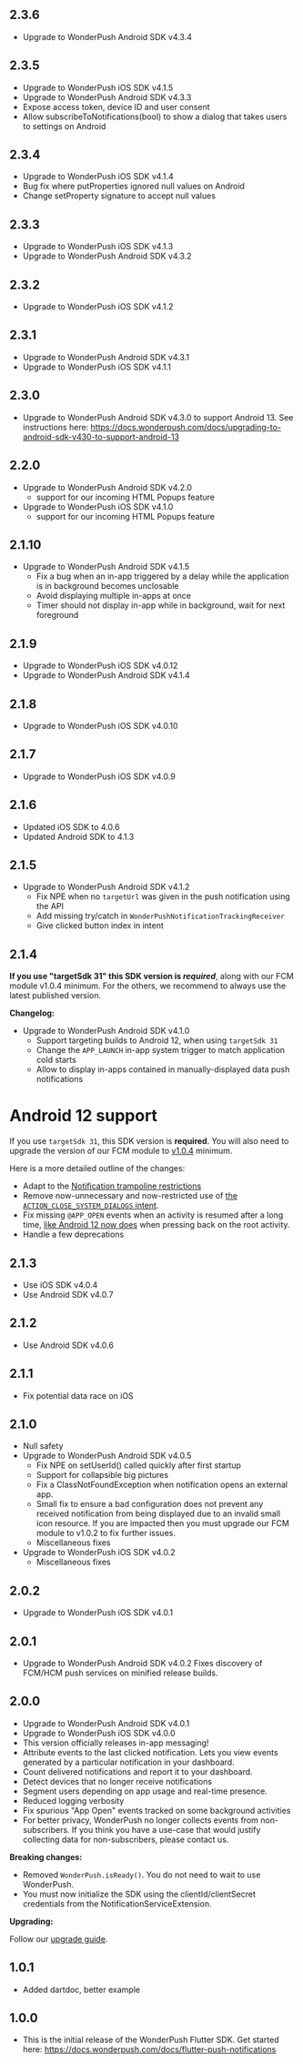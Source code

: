 ## 2.3.6
* Upgrade to WonderPush Android SDK v4.3.4

## 2.3.5
* Upgrade to WonderPush iOS SDK v4.1.5
* Upgrade to WonderPush Android SDK v4.3.3
* Expose access token, device ID and user consent
* Allow subscribeToNotifications(bool) to show a dialog that takes users to settings on Android

## 2.3.4
* Upgrade to WonderPush iOS SDK v4.1.4
* Bug fix where putProperties ignored null values on Android
* Change setProperty signature to accept null values

## 2.3.3
* Upgrade to WonderPush iOS SDK v4.1.3
* Upgrade to WonderPush Android SDK v4.3.2

## 2.3.2
* Upgrade to WonderPush iOS SDK v4.1.2

## 2.3.1
* Upgrade to WonderPush Android SDK v4.3.1
* Upgrade to WonderPush iOS SDK v4.1.1

## 2.3.0
* Upgrade to WonderPush Android SDK v4.3.0 to support Android 13. See instructions here: https://docs.wonderpush.com/docs/upgrading-to-android-sdk-v430-to-support-android-13

## 2.2.0

* Upgrade to WonderPush Android SDK v4.2.0
  * support for our incoming HTML Popups feature
* Upgrade to WonderPush iOS SDK v4.1.0
  * support for our incoming HTML Popups feature

## 2.1.10

* Upgrade to WonderPush Android SDK v4.1.5
  * Fix a bug when an in-app triggered by a delay while the application is in background becomes unclosable
  * Avoid displaying multiple in-apps at once
  * Timer should not display in-app while in background, wait for next foreground

## 2.1.9

* Upgrade to WonderPush iOS SDK v4.0.12
* Upgrade to WonderPush Android SDK v4.1.4

## 2.1.8

* Upgrade to WonderPush iOS SDK v4.0.10

## 2.1.7

* Upgrade to WonderPush iOS SDK v4.0.9

## 2.1.6
* Updated iOS SDK to 4.0.6
* Updated Android SDK to 4.1.3

## 2.1.5

* Upgrade to WonderPush Android SDK v4.1.2
  * Fix NPE when no `targetUrl` was given in the push notification using the API
  * Add missing try/catch in `WonderPushNotificationTrackingReceiver`
  * Give clicked button index in intent

## 2.1.4

**If you use "targetSdk 31" this SDK version is _required_**, along with our FCM module v1.0.4 minimum.
For the others, we recommend to always use the latest published version.

**Changelog:**

* Upgrade to WonderPush Android SDK v4.1.0
  * Support targeting builds to Android 12, when using `targetSdk 31`
  * Change the `APP_LAUNCH` in-app system trigger to match application cold starts
  * Allow to display in-apps contained in manually-displayed data push notifications

# Android 12 support

If you use `targetSdk 31`, this SDK version is **required**.
You will also need to upgrade the version of our FCM module to [v1.0.4](https://github.com/wonderpush/wonderpush-flutter-sdk/releases/tag/fcm-v1.0.4) minimum.

Here is a more detailed outline of the changes:
  * Adapt to the [Notification trampoline restrictions](https://developer.android.com/about/versions/12/behavior-changes-12#notification-trampolines)
  * Remove now-unnecessary and now-restricted use of [the `ACTION_CLOSE_SYSTEM_DIALOGS` intent](https://developer.android.com/about/versions/12/behavior-changes-all#close-system-dialogs).
  * Fix missing `@APP_OPEN` events when an activity is resumed after a long time, [like Android 12 now does](https://developer.android.com/about/versions/12/behavior-changes-all#back-press) when pressing back on the root activity.
  * Handle a few deprecations

## 2.1.3
* Use iOS SDK v4.0.4
* Use Android SDK v4.0.7

## 2.1.2
* Use Android SDK v4.0.6

## 2.1.1
* Fix potential data race on iOS

## 2.1.0

* Null safety
* Upgrade to WonderPush Android SDK v4.0.5
  * Fix NPE on setUserId() called quickly after first startup
  * Support for collapsible big pictures
  * Fix a ClassNotFoundException when notification opens an external app.
  * Small fix to ensure a bad configuration does not prevent any received notification from being displayed due to an invalid small icon resource. If you are impacted then you must upgrade our FCM module to v1.0.2 to fix further issues.
  * Miscellaneous fixes
* Upgrade to WonderPush iOS SDK v4.0.2
  * Miscellaneous fixes

## 2.0.2

* Upgrade to WonderPush iOS SDK v4.0.1

## 2.0.1

* Upgrade to WonderPush Android SDK v4.0.2
  Fixes discovery of FCM/HCM push services on minified release builds.

## 2.0.0

* Upgrade to WonderPush Android SDK v4.0.1
* Upgrade to WonderPush iOS SDK v4.0.0
* This version officially releases in-app messaging!
* Attribute events to the last clicked notification. Lets you view events generated by a particular notification in your dashboard.
* Count delivered notifications and report it to your dashboard.
* Detect devices that no longer receive notifications
* Segment users depending on app usage and real-time presence.
* Reduced logging verbosity
* Fix spurious "App Open" events tracked on some background activities
* For better privacy, WonderPush no longer collects events from non-subscribers. If you think you have a use-case that would justify collecting data for non-subscribers, please contact us.

**Breaking changes:**

* Removed `WonderPush.isReady()`. You do not need to wait to use WonderPush.
* You must now initialize the SDK using the clientId/clientSecret credentials from the NotificationServiceExtension.

**Upgrading:**

Follow our [upgrade guide](https://docs.wonderpush.com/docs/upgrading-to-flutter-sdk-v2).

## 1.0.1

* Added dartdoc, better example

## 1.0.0

* This is the initial release of the WonderPush Flutter SDK. Get started here: https://docs.wonderpush.com/docs/flutter-push-notifications

